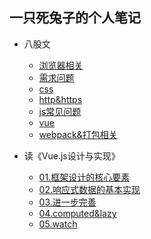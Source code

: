## 一只死兔子的个人笔记

+ 八股文
  - [浏览器相关](https://github.com/xluoyu/note/blob/main/八股文/浏览器.md)
  - [需求问题](https://github.com/xluoyu/note/blob/main/八股文/需求问题.md)
  - [css](https://github.com/xluoyu/note/blob/main/八股文/css.md)
  - [http&https](https://github.com/xluoyu/note/blob/main/八股文/http&https.md)
  - [js常见问题](https://github.com/xluoyu/note/blob/main/八股文/js常见问题.md)
  - [vue](https://github.com/xluoyu/note/blob/main/八股文/vue.md)
  - [webpack&打包相关](https://github.com/xluoyu/note/blob/main/八股文/webpack&打包相关.md)


+ 读《Vue.js设计与实现》
  - [01.框架设计的核心要素](https://github.com/xluoyu/note/blob/main/读Vue.js设计与实现/01.框架设计的核心要素.md)
  - [02.响应式数据的基本实现](https://github.com/xluoyu/note/blob/main/读Vue.js设计与实现/02.响应式数据的基本实现.md)
  - [03.进一步完善](https://github.com/xluoyu/note/blob/main/读Vue.js设计与实现/03.进一步完善.md)
  - [04.computed&lazy](https://github.com/xluoyu/note/blob/main/读Vue.js设计与实现/04.computed&lazy.md)
  - [05.watch](https://github.com/xluoyu/note/blob/main/读Vue.js设计与实现/05.watch.md)
  